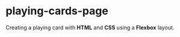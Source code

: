 # playing-cards-page

Creating a playing card with **HTML** and **CSS** using a **Flexbox** layout.
